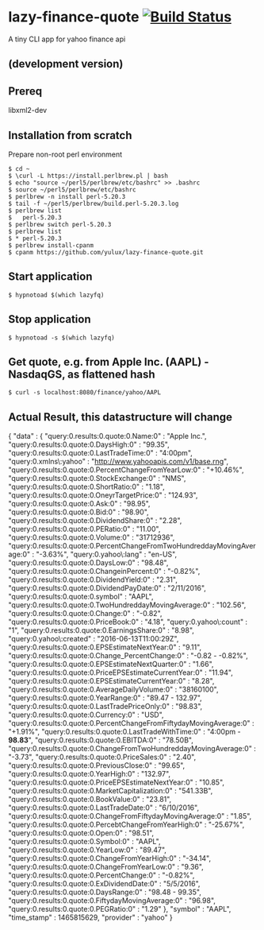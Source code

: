 # lazy-finance-quote [![Build Status](https://api.travis-ci.org/yulux/lazy-finance-quote.svg?branch=master)](https://travis-ci.org/yulux/lazy-finance-quote)

  A tiny CLI app for yahoo finance api

## (development version)

## Prereq

  libxml2-dev

## Installation from scratch

  Prepare non-root perl environment

	$ cd ~
	$ \curl -L https://install.perlbrew.pl | bash
	$ echo "source ~/perl5/perlbrew/etc/bashrc" >> .bashrc
	$ source ~/perl5/perlbrew/etc/bashrc
	$ perlbrew -n install perl-5.20.3
	$ tail -f ~/perl5/perlbrew/build.perl-5.20.3.log
	$ perlbrew list
	$   perl-5.20.3
	$ perlbrew switch perl-5.20.3
	$ perlbrew list
	$ * perl-5.20.3
	$ perlbrew install-cpanm
	$ cpanm https://github.com/yulux/lazy-finance-quote.git

## Start application

	$ hypnotoad $(which lazyfq)

## Stop application

	$ hypnotoad -s $(which lazyfq)

## Get quote, e.g. from Apple Inc. (AAPL) - NasdaqGS, as flattened hash

	$ curl -s localhost:8080/finance/yahoo/AAPL

## Actual Result, this datastructure will change

  {
     "data" : {
        "query:0.results:0.quote:0.Name:0" : "Apple Inc.",
        "query:0.results:0.quote:0.DaysHigh:0" : "99.35",
        "query:0.results:0.quote:0.LastTradeTime:0" : "4:00pm",
        "query:0.xmlns\\:yahoo" : "http://www.yahooapis.com/v1/base.rng",
        "query:0.results:0.quote:0.PercentChangeFromYearLow:0" : "+10.46%",
        "query:0.results:0.quote:0.StockExchange:0" : "NMS",
        "query:0.results:0.quote:0.ShortRatio:0" : "1.18",
        "query:0.results:0.quote:0.OneyrTargetPrice:0" : "124.93",
        "query:0.results:0.quote:0.Ask:0" : "98.95",
        "query:0.results:0.quote:0.Bid:0" : "98.90",
        "query:0.results:0.quote:0.DividendShare:0" : "2.28",
        "query:0.results:0.quote:0.PERatio:0" : "11.00",
        "query:0.results:0.quote:0.Volume:0" : "31712936",
        "query:0.results:0.quote:0.PercentChangeFromTwoHundreddayMovingAverage:0" : "-3.63%",
        "query:0.yahoo\\:lang" : "en-US",
        "query:0.results:0.quote:0.DaysLow:0" : "98.48",
        "query:0.results:0.quote:0.ChangeinPercent:0" : "-0.82%",
        "query:0.results:0.quote:0.DividendYield:0" : "2.31",
        "query:0.results:0.quote:0.DividendPayDate:0" : "2/11/2016",
        "query:0.results:0.quote:0.symbol" : "AAPL",
        "query:0.results:0.quote:0.TwoHundreddayMovingAverage:0" : "102.56",
        "query:0.results:0.quote:0.Change:0" : "-0.82",
        "query:0.results:0.quote:0.PriceBook:0" : "4.18",
        "query:0.yahoo\\:count" : "1",
        "query:0.results:0.quote:0.EarningsShare:0" : "8.98",
        "query:0.yahoo\\:created" : "2016-06-13T11:00:29Z",
        "query:0.results:0.quote:0.EPSEstimateNextYear:0" : "9.11",
        "query:0.results:0.quote:0.Change_PercentChange:0" : "-0.82 - -0.82%",
        "query:0.results:0.quote:0.EPSEstimateNextQuarter:0" : "1.66",
        "query:0.results:0.quote:0.PriceEPSEstimateCurrentYear:0" : "11.94",
        "query:0.results:0.quote:0.EPSEstimateCurrentYear:0" : "8.28",
        "query:0.results:0.quote:0.AverageDailyVolume:0" : "38160100",
        "query:0.results:0.quote:0.YearRange:0" : "89.47 - 132.97",
        "query:0.results:0.quote:0.LastTradePriceOnly:0" : "98.83",
        "query:0.results:0.quote:0.Currency:0" : "USD",
        "query:0.results:0.quote:0.PercentChangeFromFiftydayMovingAverage:0" : "+1.91%",
        "query:0.results:0.quote:0.LastTradeWithTime:0" : "4:00pm - <b>98.83</b>",
        "query:0.results:0.quote:0.EBITDA:0" : "78.50B",
        "query:0.results:0.quote:0.ChangeFromTwoHundreddayMovingAverage:0" : "-3.73",
        "query:0.results:0.quote:0.PriceSales:0" : "2.40",
        "query:0.results:0.quote:0.PreviousClose:0" : "99.65",
        "query:0.results:0.quote:0.YearHigh:0" : "132.97",
        "query:0.results:0.quote:0.PriceEPSEstimateNextYear:0" : "10.85",
        "query:0.results:0.quote:0.MarketCapitalization:0" : "541.33B",
        "query:0.results:0.quote:0.BookValue:0" : "23.81",
        "query:0.results:0.quote:0.LastTradeDate:0" : "6/10/2016",
        "query:0.results:0.quote:0.ChangeFromFiftydayMovingAverage:0" : "1.85",
        "query:0.results:0.quote:0.PercebtChangeFromYearHigh:0" : "-25.67%",
        "query:0.results:0.quote:0.Open:0" : "98.51",
        "query:0.results:0.quote:0.Symbol:0" : "AAPL",
        "query:0.results:0.quote:0.YearLow:0" : "89.47",
        "query:0.results:0.quote:0.ChangeFromYearHigh:0" : "-34.14",
        "query:0.results:0.quote:0.ChangeFromYearLow:0" : "9.36",
        "query:0.results:0.quote:0.PercentChange:0" : "-0.82%",
        "query:0.results:0.quote:0.ExDividendDate:0" : "5/5/2016",
        "query:0.results:0.quote:0.DaysRange:0" : "98.48 - 99.35",
        "query:0.results:0.quote:0.FiftydayMovingAverage:0" : "96.98",
        "query:0.results:0.quote:0.PEGRatio:0" : "1.29"
     },
     "symbol" : "AAPL",
     "time_stamp" : 1465815629,
     "provider" : "yahoo"
  }
 
